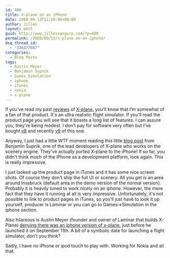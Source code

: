 ```yaml
---
id: 480
title: X-plane on an iPhone
date: 2008-09-13T11:10:08+00:00
author: Jilles
layout: post
guid: http://www.jillesvangurp.com/?p=480
permalink: /2008/09/13/x-plane-on-an-iphone/
dsq_thread_id:
  - "336377667"
categories:
  - Blog Posts
tags:
  - Austin Meyer
  - Benjamin Supnik
  - Games Simulation
  - iphone
  - itunes
  - nokia
  - x-plane
---
```

If you've read my past <a href="http://www.jillesvangurp.com/tag/x-plane/">reviews</a> of <a href="http://x-plane.com/">X-plane</a>, you'll know that I'm somewhat of a fan of that product. It's an ultra realistic flight simulator. If you'll read the product page you will see that it boasts a long list of features. I can assure you, they're being modest. I don't pay for software very often but I've bought <a href="http://www.jillesvangurp.com/2006/03/10/x-plane-832/">v8</a> and recently <a href="http://www.jillesvangurp.com/2008/06/08/x-plane-9-review/">v9</a> of this one.

Anyway, I just had a little WTF moment reading this little <a href="http://xplanescenery.blogspot.com/2008/09/i-cant-talk-now-im-flying-plane.html">blog post</a> from Benjamin Supnik, one of the lead developers of X-plane who works on the scenery engine. They've actually ported X-plane to the iPhone! If so far, you didn't think much of the iPhone as a development platform, look again. This is really impressive.

I just looked up the product page in iTunes and it has some nice screen shots. Of course they don't ship the full UI or scenery. All you get is an area around Inssbruck (default area in the demo version of the normal version). Probably it is heavily tuned to work nicely on an iphone. However, the mere fact that they have it running at all is very impressive. Unfortunately, it's not possible to link to product pages in iTunes, so you'll just have to look it up yourself, producer is Laminar or you can go to Games-&gt;Simulation in the iphone section.

Also hilareous is Austin Meyer (founder and owner of Laminar that builds X-Plane) <a href="http://www.flightsimx.co.uk/xplane/no-iphone-x-plane-yet/">denying there was an iphone version of x-plane</a>, just before he launched it on September 11th. A bit of a symbolic date for launching a flight simulator, don't you think?

Sadly, I have no iPhone or ipod touch to play with. Working for Nokia and all that.